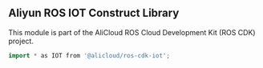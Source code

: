 ## Aliyun ROS IOT Construct Library

This module is part of the AliCloud ROS Cloud Development Kit (ROS CDK) project.

```go
import * as IOT from '@alicloud/ros-cdk-iot';
```
